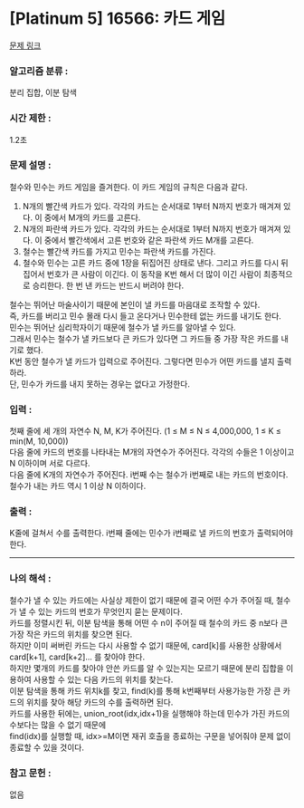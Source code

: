 [Platinum 5] 16566: 카드 게임
====================================  
[문제 링크](https://www.acmicpc.net/problem/16566)  

### 알고리즘 분류 :  
분리 집합, 이분 탐색

### 시간 제한 :  
1.2초   

### 문제 설명 :  
철수와 민수는 카드 게임을 즐겨한다. 이 카드 게임의 규칙은 다음과 같다.  
1. N개의 빨간색 카드가 있다. 각각의 카드는 순서대로 1부터 N까지 번호가 매겨져 있다. 이 중에서 M개의 카드를 고른다.
2. N개의 파란색 카드가 있다. 각각의 카드는 순서대로 1부터 N까지 번호가 매겨져 있다. 이 중에서 빨간색에서 고른 번호와 같은 파란색 카드 M개를 고른다.
3. 철수는 빨간색 카드를 가지고 민수는 파란색 카드를 가진다.
4. 철수와 민수는 고른 카드 중에 1장을 뒤집어진 상태로 낸다. 그리고 카드를 다시 뒤집어서 번호가 큰 사람이 이긴다. 이 동작을 K번 해서 더 많이 이긴 사람이 최종적으로 승리한다. 한 번 낸 카드는 반드시 버려야 한다.
  
철수는 뛰어난 마술사이기 때문에 본인이 낼 카드를 마음대로 조작할 수 있다.  
즉, 카드를 버리고 민수 몰래 다시 들고 온다거나 민수한테 없는 카드를 내기도 한다.  
민수는 뛰어난 심리학자이기 때문에 철수가 낼 카드를 알아낼 수 있다.  
그래서 민수는 철수가 낼 카드보다 큰 카드가 있다면 그 카드들 중 가장 작은 카드를 내기로 했다.  
K번 동안 철수가 낼 카드가 입력으로 주어진다. 그렇다면 민수가 어떤 카드를 낼지 출력하라.  
단, 민수가 카드를 내지 못하는 경우는 없다고 가정한다.  

### 입력 :   
첫째 줄에 세 개의 자연수 N, M, K가 주어진다. (1 ≤ M ≤ N ≤ 4,000,000, 1 ≤ K ≤ min(M, 10,000))  
다음 줄에 카드의 번호를 나타내는 M개의 자연수가 주어진다. 각각의 수들은 1 이상이고 N 이하이며 서로 다르다.  
다음 줄에 K개의 자연수가 주어진다. i번째 수는 철수가 i번째로 내는 카드의 번호이다. 철수가 내는 카드 역시 1 이상 N 이하이다.  

### 출력 :   
K줄에 걸쳐서 수를 출력한다. i번째 줄에는 민수가 i번째로 낼 카드의 번호가 출력되어야 한다.  

-----------------------------------------------------------  
### 나의 해석 :  
철수가 낼 수 있는 카드에는 사실상 제한이 없기 때문에 결국 어떤 수가 주어질 때, 철수가 낼 수 있는 카드의 번호가 무엇인지 묻는 문제이다.  
카드를 정렬시킨 뒤, 이분 탐색을 통해 어떤 수 n이 주어질 때 철수의 카드 중 n보다 큰 가장 작은 카드의 위치를 찾으면 된다.  
하지만 이미 써버린 카드는 다시 사용할 수 없기 때문에, card[k]를 사용한 상황에서 card[k+1], card[k+2]... 를 찾아야 한다.  
하지만 몇개의 카드를 찾아야 안쓴 카드를 알 수 있는지는 모르기 때문에 분리 집합을 이용하여 사용할 수 있는 다음 카드의 위치를 찾는다.  
이분 탐색을 통해 카드 위치k를 찾고, find(k)를 통해 k번째부터 사용가능한 가장 큰 카드의 위치를 찾아 해당 카드의 수를 출력하면 된다.  
카드를 사용한 뒤에는, union_root(idx,idx+1)을 실행해야 하는데 민수가 가진 카드의 수보다는 많을 수 없기 때문에  
find(idx)를 실행할 때, idx>=M이면 재귀 호출을 종료하는 구문을 넣어줘야 문제 없이 종료할 수 있을 것이다.  

### 참고 문헌 :  
없음   

